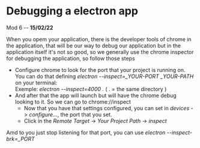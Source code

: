 # Debugging a electron app

Mod 6 -- **15/02/22**

When you opem your application, there is the developer tools of chrome in the application, that will be our way to debug our application but in the application itself it's not so good, so we generally use the chrome inspector for debugging the application, so follow those steps

- Configure chrome to look for the port that your project is running on.
  You can do that defining *electron --inspect=_YOUR-PORT _YOUR-PATH* on your terminal:  
    Exemple: *electron --inspect=4000 .*  ( . = the same directory )
- And after that the app will launch but will have the chrome debug looking to it. So we can go to chrome://inspect
  - Now that you have that settings configured, you can set in *devices* -> *configure...*, the port that you set.
  - Click in the *Remote Target* -> *Your Project Path* -> *inspect*

Amd to you just stop listening for that port, you can use *electron --inspect-brk=_PORT*
